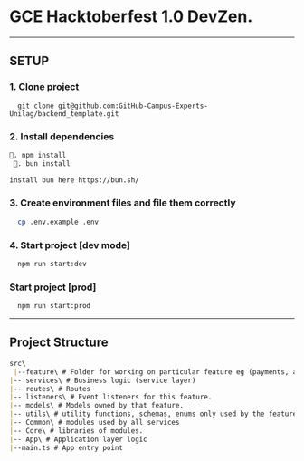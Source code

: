 # GCE Hacktoberfest 1.0 DevZen.

---

## SETUP

### 1. Clone project

```git
  git clone git@github.com:GitHub-Campus-Experts-Unilag/backend_template.git
```

### 2. Install dependencies

```markdown
🍕. npm install  
 🦄. bun install

install bun here https://bun.sh/
```

### 3. Create environment files and file them correctly

```bash
  cp .env.example .env
```

### 4. Start project [dev mode]

```bash
  npm run start:dev
```

### Start project [prod]

```bash
  npm run start:prod
```

---

## Project Structure

```markdown
src\
 |--feature\ # Folder for working on particular feature eg (payments, auth, posts, comments,)
|-- services\ # Business logic (service layer)
|-- routes\ # Routes
|-- listeners\ # Event listeners for this feature.
|-- models\ # Models owned by that feature.
|-- utils\ # utility functions, schemas, enums only used by the feature
|-- Common\ # modules used by all services
|-- Core\ # libraries of modules.
|-- App\ # Application layer logic
|--main.ts # App entry point
```
